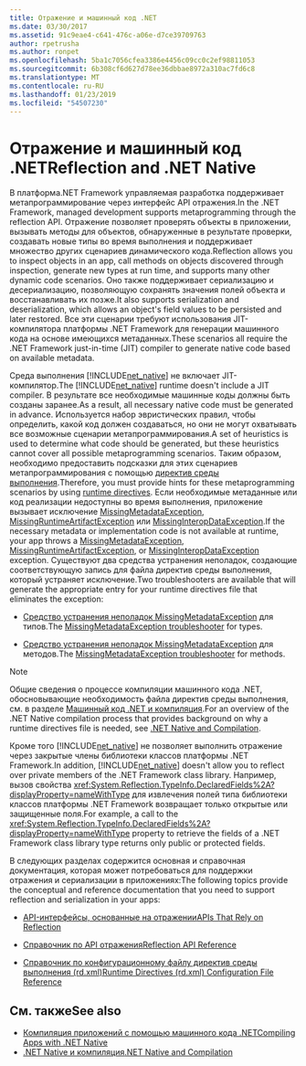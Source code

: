 ```yaml
---
title: Отражение и машинный код .NET
ms.date: 03/30/2017
ms.assetid: 91c9eae4-c641-476c-a06e-d7ce39709763
author: rpetrusha
ms.author: ronpet
ms.openlocfilehash: 5ba1c7056cfea3386e4456c09cc0c2ef98811053
ms.sourcegitcommit: 6b308cf6d627d78ee36dbbae8972a310ac7fd6c8
ms.translationtype: MT
ms.contentlocale: ru-RU
ms.lasthandoff: 01/23/2019
ms.locfileid: "54507230"
---
```

# <a name="reflection-and-net-native"></a><span data-ttu-id="152a3-102">Отражение и машинный код .NET</span><span class="sxs-lookup"><span data-stu-id="152a3-102">Reflection and .NET Native</span></span>
<span data-ttu-id="152a3-103">В платформа.NET Framework управляемая разработка поддерживает метапрограммирование через интерфейс API отражения.</span><span class="sxs-lookup"><span data-stu-id="152a3-103">In the .NET Framework, managed development supports metaprogramming through the reflection API.</span></span> <span data-ttu-id="152a3-104">Отражение позволяет проверять объекты в приложении, вызывать методы для объектов, обнаруженные в результате проверки, создавать новые типы во время выполнения и поддерживает множество других сценариев динамического кода.</span><span class="sxs-lookup"><span data-stu-id="152a3-104">Reflection allows you to inspect objects in an app, call methods on objects discovered through inspection, generate new types at run time, and supports many other dynamic code scenarios.</span></span> <span data-ttu-id="152a3-105">Оно также поддерживает сериализацию и десериализацию, позволяющую сохранять значения полей объекта и восстанавливать их позже.</span><span class="sxs-lookup"><span data-stu-id="152a3-105">It also supports serialization and deserialization, which allows an object's field values to be persisted and later restored.</span></span> <span data-ttu-id="152a3-106">Все эти сценарии требуют использования JIT-компилятора платформы .NET Framework для генерации машинного кода на основе имеющихся метаданных.</span><span class="sxs-lookup"><span data-stu-id="152a3-106">These scenarios all require the .NET Framework just-in-time (JIT) compiler to generate native code based on available metadata.</span></span>  
  
 <span data-ttu-id="152a3-107">Среда выполнения [!INCLUDE[net_native](../../../includes/net-native-md.md)] не включает JIT-компилятор.</span><span class="sxs-lookup"><span data-stu-id="152a3-107">The [!INCLUDE[net_native](../../../includes/net-native-md.md)] runtime doesn't include a JIT compiler.</span></span> <span data-ttu-id="152a3-108">В результате все необходимые машинные коды должны быть созданы заранее.</span><span class="sxs-lookup"><span data-stu-id="152a3-108">As a result, all necessary native code must be generated in advance.</span></span> <span data-ttu-id="152a3-109">Используется набор эвристических правил, чтобы определить, какой код должен создаваться, но они не могут охватывать все возможные сценарии метапрограммирования.</span><span class="sxs-lookup"><span data-stu-id="152a3-109">A set of heuristics is used to determine what code should be generated, but these heuristics cannot cover all possible metaprogramming scenarios.</span></span>  <span data-ttu-id="152a3-110">Таким образом, необходимо предоставить подсказки для этих сценариев метапрограммирования с помощью [директив среды выполнения](../../../docs/framework/net-native/runtime-directives-rd-xml-configuration-file-reference.md).</span><span class="sxs-lookup"><span data-stu-id="152a3-110">Therefore, you must provide hints for these metaprogramming scenarios by using [runtime directives](../../../docs/framework/net-native/runtime-directives-rd-xml-configuration-file-reference.md).</span></span> <span data-ttu-id="152a3-111">Если необходимые метаданные или код реализации недоступны во время выполнения, приложение вызывает исключение [MissingMetadataException](../../../docs/framework/net-native/missingmetadataexception-class-net-native.md), [MissingRuntimeArtifactException](../../../docs/framework/net-native/missingruntimeartifactexception-class-net-native.md) или [MissingInteropDataException](../../../docs/framework/net-native/missinginteropdataexception-class-net-native.md).</span><span class="sxs-lookup"><span data-stu-id="152a3-111">If the necessary metadata or implementation code is not available at runtime, your app throws a [MissingMetadataException](../../../docs/framework/net-native/missingmetadataexception-class-net-native.md), [MissingRuntimeArtifactException](../../../docs/framework/net-native/missingruntimeartifactexception-class-net-native.md), or [MissingInteropDataException](../../../docs/framework/net-native/missinginteropdataexception-class-net-native.md) exception.</span></span> <span data-ttu-id="152a3-112">Существуют два средства устранения неполадок, создающие соответствующую запись для файла директив среды выполнения, который устраняет исключение.</span><span class="sxs-lookup"><span data-stu-id="152a3-112">Two troubleshooters are available that will generate the appropriate entry for your runtime directives file that eliminates the exception:</span></span>  
  
-   <span data-ttu-id="152a3-113">[Средство устранения неполадок MissingMetadataException](https://dotnet.github.io/native/troubleshooter/type.html) для типов.</span><span class="sxs-lookup"><span data-stu-id="152a3-113">The [MissingMetadataException troubleshooter](https://dotnet.github.io/native/troubleshooter/type.html) for types.</span></span>  
  
-   <span data-ttu-id="152a3-114">[Средство устранения неполадок MissingMetadataException](https://dotnet.github.io/native/troubleshooter/method.html) для методов.</span><span class="sxs-lookup"><span data-stu-id="152a3-114">The [MissingMetadataException troubleshooter](https://dotnet.github.io/native/troubleshooter/method.html) for methods.</span></span>  
  
> [!NOTE]
>  <span data-ttu-id="152a3-115">Общие сведения о процессе компиляции машинного кода .NET, обосновывающие необходимость файла директив среды выполнения, см. в разделе [Машинный код .NET и компиляция](../../../docs/framework/net-native/net-native-and-compilation.md).</span><span class="sxs-lookup"><span data-stu-id="152a3-115">For an overview of the .NET Native compilation process that provides background on why a runtime directives file is needed, see [.NET Native and Compilation](../../../docs/framework/net-native/net-native-and-compilation.md).</span></span>  
  
 <span data-ttu-id="152a3-116">Кроме того [!INCLUDE[net_native](../../../includes/net-native-md.md)] не позволяет выполнить отражение через закрытые члены библиотеки классов платформы .NET Framework.</span><span class="sxs-lookup"><span data-stu-id="152a3-116">In addition, [!INCLUDE[net_native](../../../includes/net-native-md.md)] doesn't allow you to reflect over private members of the .NET Framework class library.</span></span> <span data-ttu-id="152a3-117">Например, вызов свойства <xref:System.Reflection.TypeInfo.DeclaredFields%2A?displayProperty=nameWithType> для извлечения полей типа библиотеки классов платформы .NET Framework возвращает только открытые или защищенные поля.</span><span class="sxs-lookup"><span data-stu-id="152a3-117">For example, a call to the <xref:System.Reflection.TypeInfo.DeclaredFields%2A?displayProperty=nameWithType> property to retrieve the fields of a .NET Framework class library type returns only public or protected fields.</span></span>  
  
 <span data-ttu-id="152a3-118">В следующих разделах содержится основная и справочная документация, которая может потребоваться для поддержки отражения и сериализации в приложениях:</span><span class="sxs-lookup"><span data-stu-id="152a3-118">The following topics provide the conceptual and reference documentation that you need to support reflection and serialization in your apps:</span></span>  
  
-   [<span data-ttu-id="152a3-119">API-интерфейсы, основанные на отражении</span><span class="sxs-lookup"><span data-stu-id="152a3-119">APIs That Rely on Reflection</span></span>](../../../docs/framework/net-native/apis-that-rely-on-reflection.md)  
  
-   [<span data-ttu-id="152a3-120">Справочник по API отражения</span><span class="sxs-lookup"><span data-stu-id="152a3-120">Reflection API Reference</span></span>](../../../docs/framework/net-native/net-native-reflection-api-reference.md)  
  
-   [<span data-ttu-id="152a3-121">Справочник по конфигурационному файлу директив среды выполнения (rd.xml)</span><span class="sxs-lookup"><span data-stu-id="152a3-121">Runtime Directives (rd.xml) Configuration File Reference</span></span>](../../../docs/framework/net-native/runtime-directives-rd-xml-configuration-file-reference.md)  
  
## <a name="see-also"></a><span data-ttu-id="152a3-122">См. также</span><span class="sxs-lookup"><span data-stu-id="152a3-122">See also</span></span>
- [<span data-ttu-id="152a3-123">Компиляция приложений с помощью машинного кода .NET</span><span class="sxs-lookup"><span data-stu-id="152a3-123">Compiling Apps with .NET Native</span></span>](../../../docs/framework/net-native/index.md)
- [<span data-ttu-id="152a3-124">.NET Native и компиляция</span><span class="sxs-lookup"><span data-stu-id="152a3-124">.NET Native and Compilation</span></span>](../../../docs/framework/net-native/net-native-and-compilation.md)
